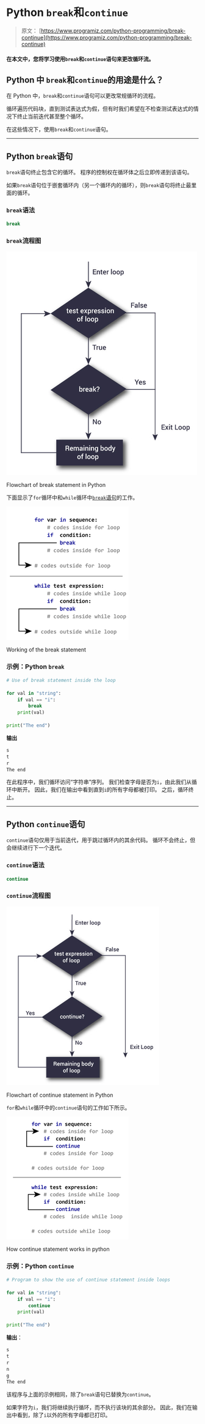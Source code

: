 # Python `break`和`continue`

> 原文： [https://www.programiz.com/python-programming/break-continue](https://www.programiz.com/python-programming/break-continue)

#### 在本文中，您将学习使用`break`和`continue`语句来更改循环流。

## Python 中 `break`和`continue`的用途是什么？

在 Python 中，`break`和`continue`语句可以更改常规循环的流程。

循环遍历代码块，直到测试表达式为假，但有时我们希望在不检查测试表达式的情况下终止当前迭代甚至整个循环。

在这些情况下，使用`break`和`continue`语句。

* * *

## Python `break`语句

`break`语句终止包含它的循环。 程序的控制权在循环体之后立即传递到该语句。

如果`break`语句位于嵌套循环内（另一个循环内的循环），则`break`语句将终止最里面的循环。

### `break`语法

```py
break
```

### `break`流程图

![Flowchart of break statement in Python](img/45ab60b74c9df2e1dcbdad452de07fd9.png "break Statement")

Flowchart of break statement in Python



下面显示了`for`循环中和`while`循环中[`break`语句](https://www.programiz.com/python-programming/for-loop)的工作。

![How the break statement works in Python](img/accebe7e5997e0d60b50265a8008db1a.png "How break statement works")

Working of the break statement



### 示例：Python `break`

```py
# Use of break statement inside the loop

for val in "string":
    if val == "i":
        break
    print(val)

print("The end")
```

**输出**

```py
s
t
r
The end
```

在此程序中，我们循环访问“字符串”序列。 我们检查字母是否为`i`，由此我们从循环中断开。 因此，我们在输出中看到直到`i`的所有字母都被打印。 之后，循环终止。

* * *

## Python `continue`语句

`continue`语句仅用于当前迭代，用于跳过循环内的其余代码。 循环不会终止，但会继续进行下一个迭代。

### `continue`语法

```py
continue
```

### `continue`流程图

![Flowchart of continue statement in Python](img/d2325cc713b1c854ad54035b67cb3878.png "continue Statement")

Flowchart of continue statement in Python



`for`和`while`循环中的`continue`语句的工作如下所示。

![How continue statement works in python](img/c085ea36c70b914ad24a1d026f5247dd.png "How continue statement works")

How continue statement works in python



### 示例：Python `continue`

```py
# Program to show the use of continue statement inside loops

for val in "string":
    if val == "i":
        continue
    print(val)

print("The end")
```

**输出**：

```py
s
t
r
n
g
The end
```

该程序与上面的示例相同，除了`break`语句已替换为`continue`。

如果字符为`i`，我们将继续执行循环，而不执行该块的其余部分。 因此，我们在输出中看到，除了`i`以外的所有字母都已打印。